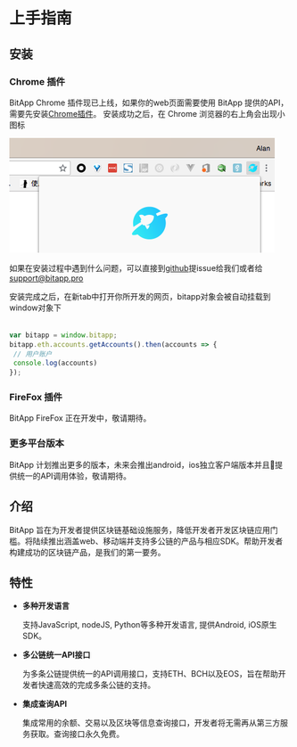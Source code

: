 # 上手指南

## 安装

### Chrome 插件

BitApp Chrome 插件现已上线，如果你的web页面需要使用 BitApp 提供的API，需要先安装[Chrome插件](http://www.bitapp.net)。
安装成功之后，在 Chrome 浏览器的右上角会出现小图标

![安装成功](./install-success.png)

如果在安装过程中遇到什么问题，可以直接到[github](https://github.com/bitapp)提issue给我们或者给 [support@bitapp.pro](mailto:support@bitapp.pro)

安装完成之后，在新tab中打开你所开发的网页，bitapp对象会被自动挂载到window对象下

```js

var bitapp = window.bitapp;
bitapp.eth.accounts.getAccounts().then(accounts => { 
 // 用户账户
 console.log(accounts)
});

```

### FireFox 插件

BitApp FireFox 正在开发中，敬请期待。

### 更多平台版本

BitApp 计划推出更多的版本，未来会推出android，ios独立客户端版本并且提供统一的API调用体验，敬请期待。

## 介绍

BitApp 旨在为开发者提供区块链基础设施服务，降低开发者开发区块链应用门槛。将陆续推出涵盖web、移动端并支持多公链的产品与相应SDK。帮助开发者构建成功的区块链产品，是我们的第一要务。

## 特性

- **多种开发语言**

  支持JavaScript, nodeJS, Python等多种开发语言, 提供Android, iOS原生SDK。

- **多公链统一API接口**

  为多条公链提供统一的API调用接口，支持ETH、BCH以及EOS，旨在帮助开发者快速高效的完成多条公链的支持。

- **集成查询API**

  集成常用的余额、交易以及区块等信息查询接口，开发者将无需再从第三方服务获取。查询接口永久免费。
